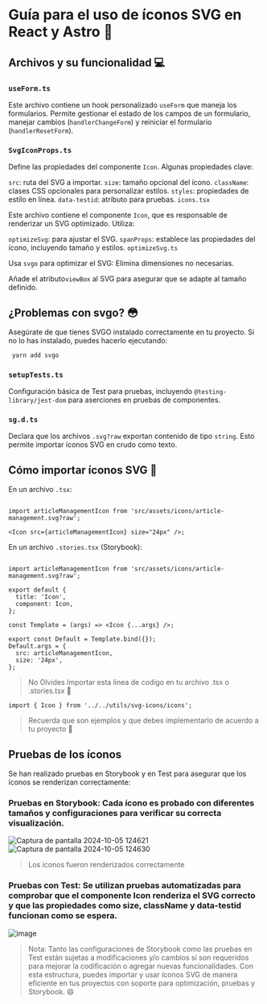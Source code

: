 # Guía para el uso de íconos SVG en React y Astro :rocket:
## Archivos y su funcionalidad :computer:

### ```useForm.ts```

Este archivo contiene un hook personalizado ```useForm``` que maneja los formularios. Permite gestionar el estado de los campos de un formulario, manejar cambios (```handlerChangeForm```) y reiniciar el formulario (```handlerResetForm```).

### ```SvgIconProps.ts```
Define las propiedades del componente ```Icon```. Algunas propiedades clave:

```src```: ruta del SVG a importar.
```size```: tamaño opcional del ícono.
```className```: clases CSS opcionales para personalizar estilos.
```styles```: propiedades de estilo en línea.
```data-testid```: atributo para pruebas.
```icons.tsx```

Este archivo contiene el componente ```Icon```, que es responsable de renderizar un SVG optimizado.
 Utiliza:

```optimizeSvg```: para ajustar el SVG.
```spanProps```: establece las propiedades del ícono, incluyendo tamaño y estilos.
```optimizeSvg.ts```

Usa ```svgo``` para optimizar el SVG:
Elimina dimensiones no necesarias.

Añade el atributo```viewBox``` al SVG para asegurar que se adapte al tamaño definido.

## ¿Problemas con svgo? :flushed:

Asegúrate de que tienes SVGO instalado correctamente en tu proyecto. Si no lo has instalado, puedes hacerlo ejecutando:
```bash
 yarn add svgo 
```


### ```setupTests.ts```
Configuración básica de Test para pruebas, incluyendo ```@testing-library/jest-dom``` para aserciones en pruebas de componentes.

### ```sg.d.ts```
Declara que los archivos ```.svg?raw``` exportan contenido de tipo ```string```. Esto permite importar íconos SVG en crudo como texto.

## Cómo importar íconos SVG :paperclip:
En un archivo ```.tsx```:
```tsx

import articleManagementIcon from 'src/assets/icons/article-management.svg?raw';

<Icon src={articleManagementIcon} size="24px" />;
```
En un archivo ```.stories.tsx``` (Storybook):
```tsx

import articleManagementIcon from 'src/assets/icons/article-management.svg?raw';

export default {
  title: 'Icon',
  component: Icon,
};

const Template = (args) => <Icon {...args} />;

export const Default = Template.bind({});
Default.args = {
  src: articleManagementIcon,
  size: '24px',
};
```
>No Olvides Importar esta linea de codigo en tu archivo .tsx o .stories.tsx :rocket:

```tsx
import { Icon } from '../../utils/svg-icons/icons';
```


>Recuerda que son ejemplos y que debes implementarlo de acuerdo a tu proyecto 	:name_badge:

## Pruebas de los íconos 
Se han realizado pruebas en Storybook y en Test para asegurar que los íconos se renderizan correctamente:

### Pruebas en Storybook: Cada ícono es probado con diferentes tamaños y configuraciones para verificar su correcta visualización.
![Captura de pantalla 2024-10-05 124621](https://github.com/user-attachments/assets/b95d2f00-c249-4fa4-970c-5ca8c67dab91)
![Captura de pantalla 2024-10-05 124630](https://github.com/user-attachments/assets/39a5fc60-909e-4253-870d-13769386b811)
>Los iconos fueron renderizados correctamente
### Pruebas con Test: Se utilizan pruebas automatizadas para comprobar que el componente Icon renderiza el SVG correcto y que las propiedades como size, className y data-testid funcionan como se espera.
![image](https://github.com/user-attachments/assets/62965c92-534f-4dbb-8489-7997abbb7785)

>Nota: Tanto las configuraciones de Storybook como las pruebas en Test están sujetas a modificaciones y/o cambios si son requeridos para mejorar la codificación o agregar nuevas funcionalidades.
Con esta estructura, puedes importar y usar íconos SVG de manera eficiente en tus proyectos con soporte para optimización, pruebas y Storybook. :smile: